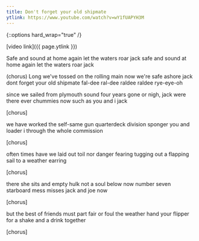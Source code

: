 ```yaml
---
title: Don't forget your old shipmate
ytlink: https://www.youtube.com/watch?v=wY1fUAPYH3M
---
```


{::options hard_wrap="true" /}

[video link]({{ page.ytlink }})


Safe and sound at home again
let the waters roar jack
safe and sound at home again
let the waters roar jack

(chorus)
Long we've tossed on the rolling main
now we're safe ashore jack
dont forget your old shipmate
fal-dee ral-dee raldee raldee
rye-eye-oh

since we sailed from plymouth sound
four years gone or nigh, jack
were there ever chummies now
such as you and i jack

[chorus]

we have worked the self-same gun
quarterdeck division
sponger you and loader i
through the whole commission

[chorus]

often times have we laid out
toil nor danger fearing
tugging out a flapping sail
to a weather earring

[chorus]

there she sits and empty hulk
not a soul below now
number seven starboard mess
misses jack and joe now

[chorus]

but the best of friends must part
fair or foul the weather
hand your flipper for a shake
and a drink together

[chorus]
